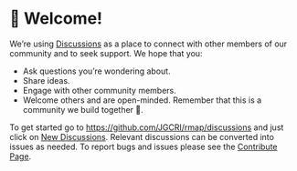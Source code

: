 
# 👋 Welcome!
  
We’re using <a href="https://github.com/JGCRI/rmap/discussions" target="_blank">Discussions</a> as a place to connect with other members of our community and to seek support. We hope that you:
  
* Ask questions you’re wondering about.
* Share ideas.
* Engage with other community members.
* Welcome others and are open-minded. Remember that this is a community we build together 💪.

To get started go to https://github.com/JGCRI/rmap/discussions and just click on <a href="https://github.com/JGCRI/rmap/discussions/new" target="_blank">New Discussions</a>. Relevant discussions can be converted into issues as needed. To report bugs and issues please see the <a href="https://jgcri.github.io/rmap/CONTRIBUTE.html" target="_blank">Contribute Page</a>.
